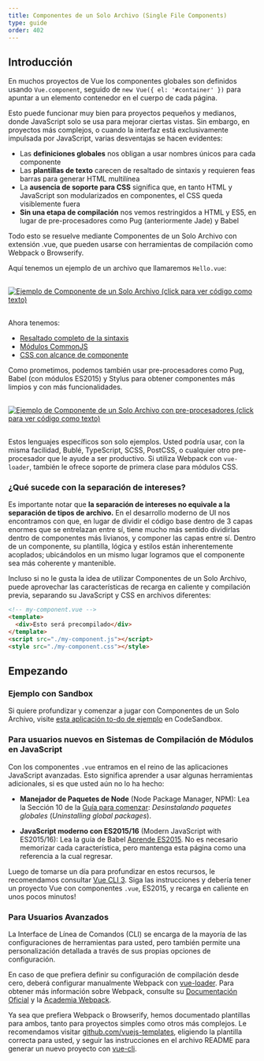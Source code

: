 ```yaml
---
title: Componentes de un Solo Archivo (Single File Components)
type: guide
order: 402
---
```


## Introducción

En muchos proyectos de Vue los componentes globales son definidos usando `Vue.component`, seguido de `new Vue({ el: '#container' })` para apuntar a un elemento contenedor en el cuerpo de cada página.

Esto puede funcionar muy bien para proyectos pequeños y medianos, donde JavaScript solo se usa para mejorar ciertas vistas. Sin embargo, en proyectos más complejos, o cuando la interfaz está exclusivamente impulsada por JavaScript, varias desventajas se hacen evidentes:

- Las **definiciones globales** nos obligan a usar nombres únicos para cada componente
- Las **plantillas de texto** carecen de resaltado de sintaxis y requieren feas barras para generar HTML multilínea
- La **ausencia de soporte para CSS** significa que, en tanto HTML y JavaScript son modularizados en componentes, el CSS queda visiblemente fuera
- **Sin una etapa de compilación** nos vemos restringidos a HTML y ES5, en lugar de pre-procesadores como Pug (anteriormente Jade) y Babel

Todo esto se resuelve mediante Componentes de un Solo Archivo con extensión .vue, que pueden usarse con herramientas de compilación como Webpack o Browserify.

Aquí tenemos un ejemplo de un archivo que llamaremos `Hello.vue`:

<a href="https://gist.github.com/chrisvfritz/e2b6a6110e0829d78fa4aedf7cf6b235" target="_blank"><img src="/images/vue-component.png" alt="Ejemplo de Componente de un Solo Archivo (click para ver código como texto)" style="display: block; margin: 30px auto;"></a>

Ahora tenemos:

- [Resaltado completo de la sintaxis](https://github.com/vuejs/awesome-vue#source-code-editing)
- [Módulos CommonJS](https://webpack.js.org/concepts/modules/#what-is-a-webpack-module)
- [CSS con alcance de componente](https://vue-loader.vuejs.org/en/features/scoped-css.html)

Como prometimos, podemos también usar pre-procesadores como Pug, Babel (con módulos ES2015) y Stylus para obtener componentes más limpios y con más funcionalidades.

<a href="https://gist.github.com/chrisvfritz/1c9f2daea9bc078dcb47e9a82e5f7587" target="_blank"><img src="/images/vue-component-with-preprocessors.png" alt="Ejemplo de Componente de un Solo Archivo con pre-procesadores (click para ver código como texto)" style="display: block; margin: 30px auto;"></a>

Estos lenguajes específicos son solo ejemplos. Usted podría usar, con la misma facilidad, Bublé, TypeScript, SCSS, PostCSS, o cualquier otro pre-procesador que le ayude a ser productivo. Si utiliza Webpack con `vue-loader`, también le ofrece soporte de primera clase para módulos CSS.

### ¿Qué sucede con la separación de intereses?

Es importante notar que **la separación de intereses no equivale a la separación de tipos de archivo.** En el desarrollo moderno de UI nos encontramos con que, en lugar de dividir el código base dentro de 3 capas enormes que se entrelazan entre sí, tiene mucho más sentido dividirlas dentro de componentes más livianos, y componer las capas entre sí. Dentro de un componente, su plantilla, lógica y estilos están inherentemente acoplados; ubicándolos en un mismo lugar logramos que el componente sea más coherente y mantenible.

Incluso si no le gusta la idea de utilizar Componentes de un Solo Archivo, puede aprovechar las características de recarga en caliente y compilación previa, separando su JavaScript y CSS en archivos diferentes:

``` html
<!-- my-component.vue -->
<template>
  <div>Esto será precompilado</div>
</template>
<script src="./my-component.js"></script>
<style src="./my-component.css"></style>
```

## Empezando

### Ejemplo con Sandbox

Si quiere profundizar y comenzar a jugar con Componentes de un Solo Archivo, visite [esta aplicación to-do de ejemplo](https://codesandbox.io/s/o29j95wx9) en CodeSandbox.

### Para usuarios nuevos en Sistemas de Compilación de Módulos en JavaScript

Con los componentes `.vue` entramos en el reino de las aplicaciones JavaScript avanzadas. Esto significa aprender a usar algunas herramientas adicionales, si es que usted aún no lo ha hecho:

- **Manejador de Paquetes de Node** (Node Package Manager, NPM): Lea la Sección 10 de la [Guía para comenzar](https://docs.npmjs.com/getting-started/what-is-npm): _Desinstalando paquetes globales_ (_Uninstalling global packages_).

- **JavaScript moderno con ES2015/16** (Modern JavaScript with ES2015/16): Lea la guía de Babel [Aprende ES2015](https://babeljs.io/docs/learn-es2015/). No es necesario memorizar cada característica, pero mantenga esta página como una referencia a la cual regresar.

Luego de tomarse un día para profundizar en estos recursos, le recomendamos consultar [Vue CLI 3](https://cli.vuejs.org/). Siga las instrucciones y debería tener un proyecto Vue con componentes `.vue`, ES2015, y recarga en caliente en unos pocos minutos!

### Para Usuarios Avanzados

La Interface de Línea de Comandos (CLI) se encarga de la mayoría de las configuraciones de herramientas para usted, pero también permite una personalización detallada a través de sus propias opciones de configuración.

En caso de que prefiera definir su configuración de compilación desde cero, deberá configurar manualmente Webpack con [vue-loader](https://vue-loader.vuejs.org/). Para obtener más información sobre Webpack, consulte su [Documentación Oficial](https://webpack.js.org/configuration/) y la [Academia Webpack](https://webpack.academy/p/the-core-concepts).

Ya sea que prefiera Webpack o Browserify, hemos documentado plantillas para ambos, tanto para proyectos simples como otros más complejos. Le recomendamos visitar [github.com/vuejs-templates](https://github.com/vuejs-templates), eligiendo la plantilla correcta para usted, y seguir las instrucciones en el archivo README para generar un nuevo proyecto con [vue-cli](https://github.com/vuejs/vue-cli).
